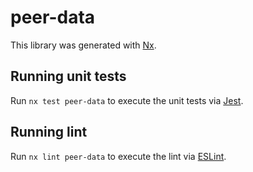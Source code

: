 # peer-data

This library was generated with [Nx](https://nx.dev).

## Running unit tests

Run `nx test peer-data` to execute the unit tests via [Jest](https://jestjs.io).

## Running lint

Run `nx lint peer-data` to execute the lint via [ESLint](https://eslint.org/).
